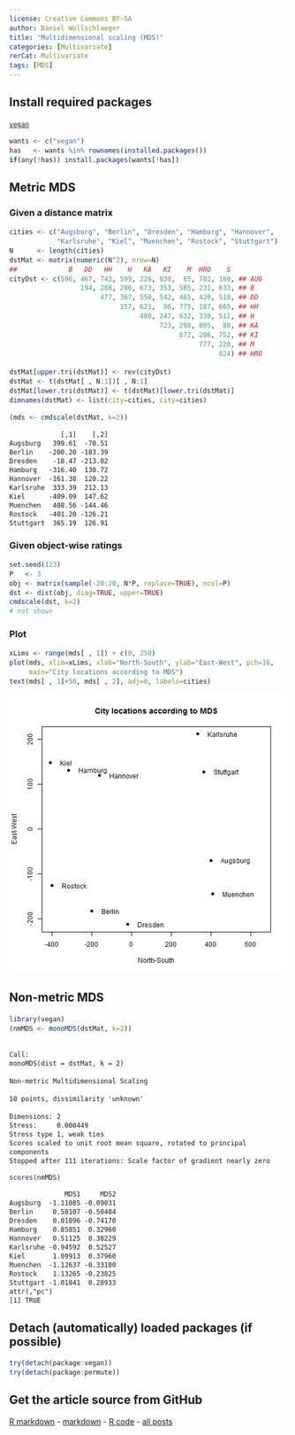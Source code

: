 ```yaml
---
license: Creative Commons BY-SA
author: Daniel Wollschlaeger
title: "Multidimensional scaling (MDS)"
categories: [Multivariate]
rerCat: Multivariate
tags: [MDS]
---
```





Install required packages
-------------------------

[`vegan`](http://cran.r-project.org/package=vegan)


```r
wants <- c("vegan")
has   <- wants %in% rownames(installed.packages())
if(any(!has)) install.packages(wants[!has])
```


Metric MDS
-------------------------

### Given a distance matrix


```r
cities <- c("Augsburg", "Berlin", "Dresden", "Hamburg", "Hannover",
            "Karlsruhe", "Kiel", "Muenchen", "Rostock", "Stuttgart")
N      <- length(cities)
dstMat <- matrix(numeric(N^2), nrow=N)
##             B   DD   HH    H   KA   KI    M  HRO    S
cityDst <- c(596, 467, 743, 599, 226, 838,  65, 782, 160, ## AUG
                  194, 288, 286, 673, 353, 585, 231, 633, ## B
                       477, 367, 550, 542, 465, 420, 510, ## DD
                            157, 623,  96, 775, 187, 665, ## HH
                                 480, 247, 632, 330, 512, ## H
                                      723, 298, 805,  80, ## KA
                                           872, 206, 752, ## KI
                                                777, 220, ## M
                                                     824) ## HRO

dstMat[upper.tri(dstMat)] <- rev(cityDst)
dstMat <- t(dstMat[ , N:1])[ , N:1]
dstMat[lower.tri(dstMat)] <- t(dstMat)[lower.tri(dstMat)]
dimnames(dstMat) <- list(city=cities, city=cities)
```



```r
(mds <- cmdscale(dstMat, k=2))
```

```
             [,1]    [,2]
Augsburg   399.61  -70.51
Berlin    -200.20 -183.39
Dresden    -18.47 -213.02
Hamburg   -316.40  130.72
Hannover  -161.38  120.22
Karlsruhe  333.39  212.13
Kiel      -409.09  147.62
Muenchen   408.56 -144.46
Rostock   -401.20 -126.21
Stuttgart  365.19  126.91
```


### Given object-wise ratings


```r
set.seed(123)
P   <- 3
obj <- matrix(sample(-20:20, N*P, replace=TRUE), ncol=P)
dst <- dist(obj, diag=TRUE, upper=TRUE)
cmdscale(dst, k=2)
# not shown
```


### Plot


```r
xLims <- range(mds[ , 1]) + c(0, 250)
plot(mds, xlim=xLims, xlab="North-South", ylab="East-West", pch=16,
     main="City locations according to MDS")
text(mds[ , 1]+50, mds[ , 2], adj=0, labels=cities)
```

![plot of chunk rerMultMDS01](content/assets/figure/rerMultMDS01.png) 


Non-metric MDS
-------------------------


```r
library(vegan)
(nmMDS <- monoMDS(dstMat, k=2))
```

```

Call:
monoMDS(dist = dstMat, k = 2) 

Non-metric Multidimensional Scaling

10 points, dissimilarity 'unknown'

Dimensions: 2 
Stress:     0.008449 
Stress type 1, weak ties
Scores scaled to unit root mean square, rotated to principal components
Stopped after 111 iterations: Scale factor of gradient nearly zero
```

```r
scores(nmMDS)
```

```
              MDS1     MDS2
Augsburg  -1.11085 -0.09031
Berlin     0.58107 -0.50484
Dresden    0.01896 -0.74170
Hamburg    0.85851  0.32960
Hannover   0.51125  0.38229
Karlsruhe -0.94592  0.52527
Kiel       1.09913  0.37960
Muenchen  -1.12637 -0.33100
Rostock    1.13265 -0.23825
Stuttgart -1.01841  0.28933
attr(,"pc")
[1] TRUE
```


Detach (automatically) loaded packages (if possible)
-------------------------


```r
try(detach(package:vegan))
try(detach(package:permute))
```


Get the article source from GitHub
----------------------------------------------

[R markdown](https://github.com/dwoll/RExRepos/raw/master/Rmd/multMDS.Rmd) - [markdown](https://github.com/dwoll/RExRepos/raw/master/md/multMDS.md) - [R code](https://github.com/dwoll/RExRepos/raw/master/R/multMDS.R) - [all posts](https://github.com/dwoll/RExRepos/)
